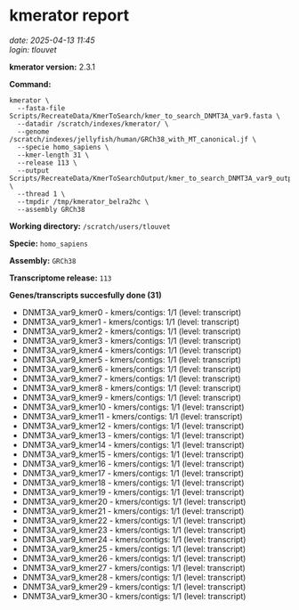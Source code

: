 # kmerator report
*date: 2025-04-13 11:45*  
*login: tlouvet*

**kmerator version:** 2.3.1

**Command:**

```
kmerator \
  --fasta-file Scripts/RecreateData/KmerToSearch/kmer_to_search_DNMT3A_var9.fasta \
  --datadir /scratch/indexes/kmerator/ \
  --genome /scratch/indexes/jellyfish/human/GRCh38_with_MT_canonical.jf \
  --specie homo_sapiens \
  --kmer-length 31 \
  --release 113 \
  --output Scripts/RecreateData/KmerToSearchOutput/kmer_to_search_DNMT3A_var9_output \
  --thread 1 \
  --tmpdir /tmp/kmerator_belra2hc \
  --assembly GRCh38
```

**Working directory:** `/scratch/users/tlouvet`

**Specie:** `homo_sapiens`

**Assembly:** `GRCh38`

**Transcriptome release:** `113`

**Genes/transcripts succesfully done (31)**

- DNMT3A_var9_kmer0 - kmers/contigs: 1/1 (level: transcript)
- DNMT3A_var9_kmer1 - kmers/contigs: 1/1 (level: transcript)
- DNMT3A_var9_kmer2 - kmers/contigs: 1/1 (level: transcript)
- DNMT3A_var9_kmer3 - kmers/contigs: 1/1 (level: transcript)
- DNMT3A_var9_kmer4 - kmers/contigs: 1/1 (level: transcript)
- DNMT3A_var9_kmer5 - kmers/contigs: 1/1 (level: transcript)
- DNMT3A_var9_kmer6 - kmers/contigs: 1/1 (level: transcript)
- DNMT3A_var9_kmer7 - kmers/contigs: 1/1 (level: transcript)
- DNMT3A_var9_kmer8 - kmers/contigs: 1/1 (level: transcript)
- DNMT3A_var9_kmer9 - kmers/contigs: 1/1 (level: transcript)
- DNMT3A_var9_kmer10 - kmers/contigs: 1/1 (level: transcript)
- DNMT3A_var9_kmer11 - kmers/contigs: 1/1 (level: transcript)
- DNMT3A_var9_kmer12 - kmers/contigs: 1/1 (level: transcript)
- DNMT3A_var9_kmer13 - kmers/contigs: 1/1 (level: transcript)
- DNMT3A_var9_kmer14 - kmers/contigs: 1/1 (level: transcript)
- DNMT3A_var9_kmer15 - kmers/contigs: 1/1 (level: transcript)
- DNMT3A_var9_kmer16 - kmers/contigs: 1/1 (level: transcript)
- DNMT3A_var9_kmer17 - kmers/contigs: 1/1 (level: transcript)
- DNMT3A_var9_kmer18 - kmers/contigs: 1/1 (level: transcript)
- DNMT3A_var9_kmer19 - kmers/contigs: 1/1 (level: transcript)
- DNMT3A_var9_kmer20 - kmers/contigs: 1/1 (level: transcript)
- DNMT3A_var9_kmer21 - kmers/contigs: 1/1 (level: transcript)
- DNMT3A_var9_kmer22 - kmers/contigs: 1/1 (level: transcript)
- DNMT3A_var9_kmer23 - kmers/contigs: 1/1 (level: transcript)
- DNMT3A_var9_kmer24 - kmers/contigs: 1/1 (level: transcript)
- DNMT3A_var9_kmer25 - kmers/contigs: 1/1 (level: transcript)
- DNMT3A_var9_kmer26 - kmers/contigs: 1/1 (level: transcript)
- DNMT3A_var9_kmer27 - kmers/contigs: 1/1 (level: transcript)
- DNMT3A_var9_kmer28 - kmers/contigs: 1/1 (level: transcript)
- DNMT3A_var9_kmer29 - kmers/contigs: 1/1 (level: transcript)
- DNMT3A_var9_kmer30 - kmers/contigs: 1/1 (level: transcript)
